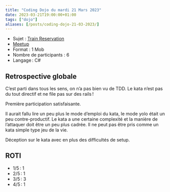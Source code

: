 ```yaml
---
title: "Coding Dojo du mardi 21 Mars 2023"
date: 2023-03-21T19:00:00+01:00
tags: ["dojo"]
aliases: [/posts/coding-dojo-21-03-2023/]
---
```


- Sujet : [Train Reservation](https://github.com/emilybache/KataTrainReservation)
- [Meetup](https://www.meetup.com/fr-FR/software-craftsmanship-lyon/events/291954712/)
- Format : 1 Mob
- Nombre de participants : 6
- Langage : C#

## Retrospective globale

C’est parti dans tous les sens, on n’a pas bien vu de TDD. Le kata n’est pas du tout directif et ne file pas sur des rails !

Première participation satisfaisante.

Il aurait fallu lire un peu plus le mode d’emploi du kata, le mode yolo était un peu contre-productif. Le kata a une certaine complexité et la manière de
l’attaquer doit être un peu plus cadrée. Il ne peut pas être pris comme un kata simple type jeu de la vie.

Déception sur le kata avec en plus des difficultés de setup.

## ROTI

- 1/5 : 1
- 2/5 : 1
- 3/5 : 3
- 4/5 : 1
